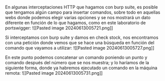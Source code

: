 En algunas interceptaciones HTTP que hagamos con burp suite, es posible que tengamos algún campo para insertar comandos, sobre todo en aquellas webs donde podemos elegir varias opciones y se nos mostrará un dato diferente en función de lo que hagamos, como en este laboratorio de portswigger:
![[Pasted image 20240613005721.png]]

Si interceptamos con burp suite y damos en check stock, nos encontramos con una petición donde vemos que se hace una búsqueda en función del comando que vayamos a utilizar:
![[Pasted image 20240613005727.png]]

En este punto podemos concatenar un comando poniendo un punto y comando después del número que se nos muestra; y lo haríamos de la siguiente forma, donde ya habremos ejecutado un comando en la máquina remota:
![[Pasted image 20240613005731.png]]
